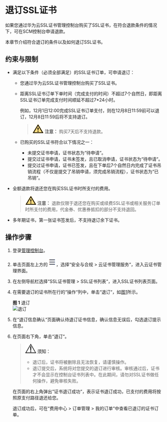 # 退订SSL证书<a name="ccm_01_0072"></a>

如果您通过华为云SSL证书管理控制台购买了SSL证书，在符合退款条件的情况下，可在SCM控制台申请退款。

本章节介绍符合退订的条件以及如何退订SSL证书。

## 约束与限制<a name="zh-cn_topic_0000001208469923_zh-cn_topic_0114377954_section125111958366"></a>

-   满足以下条件（必须全部满足）的SSL证书订单，可申请退订：
    -   您通过华为云SSL证书管理控制台购买了SSL证书。
    -   距离SSL证书订单下单时间（完成支付的时间）不超过7个自然日，即距离SSL证书订单完成支付时间顺延不超过7\*24小时。

        例如，12月1日12:00完成SSL证书订单支付，则在12月8日11:59前可以退订，12月8日11:59后将不支持退订。

        >![](public_sys-resources/icon-caution.gif) **注意：** 
        >购买7天后不支持退款。

    -   已购买的SSL证书符合以下情况之一：
        -   未提交证书申请，证书状态为“待申请“。
        -   提交过证书申请，证书未签发，且已取消申请，证书状态为“待申请“。
        -   提交过证书申请，证书已签发，且在下单后7个自然日内完成了证书吊销流程（不仅是提交了吊销申请，须完成吊销流程），证书状态为“已吊销“。

-   全额退款将退还您在购买SSL证书时所支付的费用。

    >![](public_sys-resources/icon-caution.gif) **注意：** 
    >退款仅限于退还您在购买或续费SSL证书或相关服务订单时所支付的费用，代金券、优惠券抵扣的部分不支持退回。

-   多年期证书，第一张证书签发后，不支持退订余下证书。

## 操作步骤<a name="zh-cn_topic_0000001208469923_section14780857112710"></a>

1.  登录[管理控制台](https://console.huaweicloud.com/)。
2.  单击页面左上方的![](figures/icon-servicelist.png)，选择“安全与合规  \>  云证书管理服务“，进入云证书管理界面。
3.  在左侧导航栏选择“SSL证书管理 \> SSL证书列表“，进入SSL证书列表页面。
4.  在需要退订的证书所在行的“操作“列中，单击“退订“，如[图1](#zh-cn_topic_0000001208469923_fig7698132011319)所示。

    **图 1**  退订<a name="zh-cn_topic_0000001208469923_fig7698132011319"></a>  
    ![](figures/退订.png "退订")

5.  在“退订信息确认“页面确认待退订证书信息，确认信息无误后，勾选退订提示信息。
6.  在页面右下角，单击“退订“。

    >![](public_sys-resources/icon-notice.gif) **须知：** 
    >-   退订后，证书将被删除且无法恢复，请谨慎操作。
    >-   退订提交后，系统将对您提交的退订进行审核。审核通过后，证书才不会显示在控制台证书列表中。在此期间，请勿对SSL证书做任何操作，避免审核失败。

    在页面的右上角弹出“证书退订成功“，表示证书退订成功，已支付的费用将按照原支付路径退还给您。

    退订成功后，可在“费用中心 \> 订单管理 \> 我的订单“中查看已退订的证书订单。

